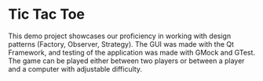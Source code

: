 # Tic Tac Toe
This demo project showcases our proficiency in working with design patterns (Factory, Observer, Strategy). The GUI was made with the Qt Framework, and testing of the application was made with GMock and GTest.
The game can be played either between two players or between a player and a computer with adjustable difficulty.

